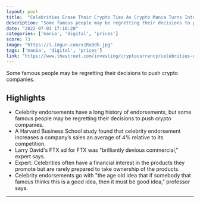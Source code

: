 ```yaml
---
layout: post
title:  "Celebrities Erase Their Crypto Ties As Crypto Mania Turns Into Crisis"
description: "Some famous people may be regretting their decisions to push crypto companies."
date: "2022-07-03 17:10:20"
categories: ['mania', 'digital', 'prices']
score: 73
image: "https://i.imgur.com/x1RxBdh.jpg"
tags: ['mania', 'digital', 'prices']
link: "https://www.thestreet.com/investing/cryptocurrency/celebrities-erase-their-crypto-ties-as-crypto-mania-turns-into-crisis?puc=yahoo&amp;cm_ven=YAHOO"
---
```


Some famous people may be regretting their decisions to push crypto companies.

## Highlights

- Celebrity endorsements have a long history of endorsements, but some famous people may be regretting their decisions to push crypto companies.
- A Harvard Business School study found that celebrity endorsement increases a company’s sales an average of 4% relative to its competition.
- Larry David's FTX ad for FTX was "brilliantly devious commercial," expert says.
- Expert: Celebrities often have a financial interest in the products they promote but are rarely prepared to take ownership of the products.
- Celebrity endorsements go with "the age old idea that if somebody that famous thinks this is a good idea, then it must be good idea," professor says.

---
